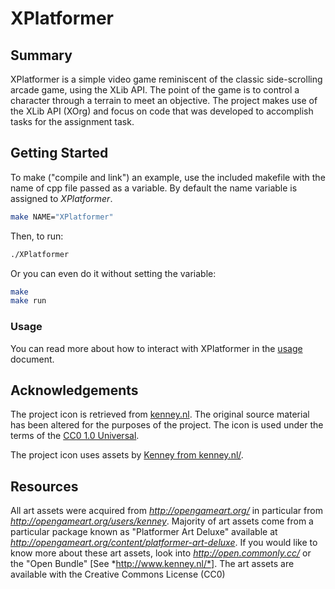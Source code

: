 # XPlatformer

## Summary

XPlatformer is a simple video game reminiscent of the classic side-scrolling arcade game, using the XLib API. The point of the game is to control a character through a terrain to meet an objective. The project makes use of the XLib API (XOrg) and focus on code that was developed to accomplish tasks for the assignment task.

## Getting Started

To make ("compile and link") an example, use the included makefile with
the name of cpp file passed as a variable. By default the name variable is
assigned to *XPlatformer*.

```bash
make NAME="XPlatformer"
```

Then, to run:

```bash
./XPlatformer
```

Or you can even do it without setting the variable:

```bash
make
make run
```

### Usage

You can read more about how to interact with XPlatformer in the [usage](docs/usage.md) document.

## Acknowledgements

The project icon is retrieved from [kenney.nl](docs/icon/icon.json). The original source material has been altered for the purposes of the project. The icon is used under the terms of the [CC0 1.0 Universal](https://creativecommons.org/publicdomain/zero/1.0/).

The project icon uses assets by [Kenney from kenney.nl/](http://kenney.nl/assets/platformer-art-deluxe).

## Resources

All art assets were acquired from *http://opengameart.org/* in particular from *http://opengameart.org/users/kenney*. Majority of art assets come from a particular package known as "Platformer Art Deluxe" available at *http://opengameart.org/content/platformer-art-deluxe*. If you would like to know more about these art assets, look into *http://open.commonly.cc/* or the "Open Bundle" [See *http://www.kenney.nl/*]. The art assets are available with the Creative Commons License (CC0)

